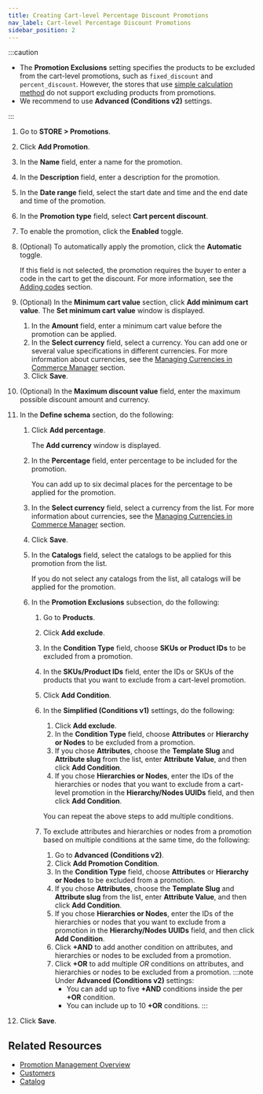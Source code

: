 ```yaml
---
title: Creating Cart-level Percentage Discount Promotions
nav_label: Cart-level Percentage Discount Promotions
sidebar_position: 2
---
```


:::caution
- The **Promotion Exclusions** setting specifies the products to be excluded from the cart-level promotions, such as `fixed_discount` and `percent_discount`. However, the stores that use [simple calculation method](/docs/commerce-cloud/global-project-settings/settings-overview#calculation-method) do not support excluding products from promotions.
- We recommend to use **Advanced (Conditions v2)** settings.

:::

1. Go to **STORE > Promotions**.
1. Click **Add Promotion**.
1. In the **Name** field, enter a name for the promotion.
1. In the **Description** field, enter a description for the promotion.
1. In the **Date range** field, select the start date and time and the end date and time of the promotion.
1. In the **Promotion type** field, select **Cart percent discount**.
1. To enable the promotion, click the **Enabled** toggle.
1. (Optional) To automatically apply the promotion, click the **Automatic** toggle.

    If this field is not selected, the promotion requires the buyer to enter a code in the cart to get the discount. For more information, see the [Adding codes](/docs/commerce-cloud/promotions/promotions-cm/overview#adding-codes) section.
1. (Optional) In the **Minimum cart value** section, click **Add minimum cart value**.
   The **Set minimum cart value** window is displayed.
   1. In the **Amount** field, enter a minimum cart value before the promotion can be applied.
   1. In the **Select currency** field, select a currency.
      You can add one or several value specifications in different currencies. For more information about currencies, see the [Managing Currencies in Commerce Manager](/docs/pxm/currencies/manage-currencies) section.
    1. Click **Save**.
1. (Optional) In the **Maximum discount value** field, enter the maximum possible discount amount and currency.
1. In the **Define schema** section, do the following:
    1. Click **Add percentage**. 
        
        The **Add currency** window is displayed.
    1. In the **Percentage** field, enter percentage to be included for the promotion. 

        You can add up to six decimal places for the percentage to be applied for the promotion.
    1. In the **Select currency** field, select a currency from the list. For more information about currencies, see the [Managing Currencies in Commerce Manager](/docs/pxm/currencies/manage-currencies) section.
    1. Click **Save**.
    1. In the **Catalogs** field, select the catalogs to be applied for this promotion from the list.
        
        If you do not select any catalogs from the list, all catalogs will be applied for the promotion.
    1. In the **Promotion Exclusions** subsection, do the following:
        1. Go to **Products**.
        1. Click **Add exclude**.
        1. In the **Condition Type** field, choose **SKUs or Product IDs** to be excluded from a promotion.
        1. In the **SKUs/Product IDs** field, enter the IDs or SKUs of the products that you want to exclude from a cart-level promotion.
        1. Click **Add Condition**.
        1. In the **Simplified (Conditions v1)** settings, do the following:
            1. Click **Add exclude**.
            1. In the **Condition Type** field, choose **Attributes** or **Hierarchy or Nodes** to be excluded from a promotion.
            1. If you chose **Attributes**, choose the **Template Slug** and **Attribute slug** from the list, enter **Attribute Value**, and then click **Add Condition**.
            1. If you chose **Hierarchies or Nodes**, enter the IDs of the hierarchies or nodes that you want to exclude from a cart-level promotion in the **Hierarchy/Nodes UUIDs** field, and then click **Add Condition**.

            You can repeat the above steps to add multiple conditions.
        1. To exclude attributes and hierarchies or nodes from a promotion based on multiple conditions at the same time, do the following:
            1. Go to **Advanced (Conditions v2)**.
            1. Click **Add Promotion Condition**.
            1. In the **Condition Type** field, choose **Attributes** or **Hierarchy or Nodes** to be excluded from a promotion.
            1. If you chose **Attributes**, choose the **Template Slug** and **Attribute slug** from the list, enter **Attribute Value**, and then click **Add Condition**.
            1. If you chose **Hierarchies or Nodes**, enter the IDs of the hierarchies or nodes that you want to exclude from a promotion in the **Hierarchy/Nodes UUIDs** field, and then click **Add Condition**.
            1. Click **+AND** to add another condition on attributes, and hierarchies or nodes to be excluded from a promotion.
            1. Click **+OR** to add multiple *OR* conditions on attributes, and hierarchies or nodes to be excluded from a promotion. 
                :::note
                Under **Advanced (Conditions v2)** settings:
                - You can add up to five **+AND** conditions inside the per **+OR** condition.
                - You can include up to 10 **+OR** conditions.
                :::
1. Click **Save**.

## Related Resources

- [Promotion Management Overview](/docs/commerce-cloud/promotions/promotion-management/promotion-management-overview)
- [Customers](/docs/commerce-cloud/customer-management/customers)
- [Catalog](/docs/pxm/catalogs/catalogs)
